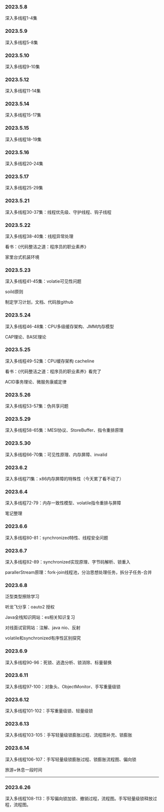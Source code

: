 ### 2023.5.8

深入多线程1-4集

### 2023.5.9

深入多线程5-8集

### 2023.5.10

深入多线程9-10集

### 2023.5.12

深入多线程11-14集

### 2023.5.14

深入多线程15-17集

### 2023.5.15

深入多线程18-19集

### 2023.5.16

深入多线程20-24集

### 2023.5.17

深入多线程25-29集

### 2023.5.21

深入多线程30-37集：线程优先级、守护线程、钩子线程

### 2023.5.22

深入多线程38-40集：线程异常处理

看书：《代码整洁之道：程序员的职业素养》

家里台式机装环境

### 2023.5.23

深入多线程41-45集：volatie可见性问题

soild原则

制定学习计划，文档、代码放github

### 2023.5.24

深入多线程46-48集：CPU多级缓存架构、JMM内存模型

CAP理论、BASE理论

### 2023.5.25

深入多线程49-52集：CPU缓存架构 cacheline

看书：《代码整洁之道：程序员的职业素养》看完了

ACID事务理论、微服务康威定律

### 2023.5.26

深入多线程53-57集：伪共享问题

### 2023.5.29

深入多线程58-65集：MESI协议、StoreBuffer、指令重排原理

### 2023.5.30

深入多线程66-70集：可见性原理、内存屏障、invalid





### 2023.6.2

深入多线程71集：x86内存屏障的特殊性（今天累了看不动了）

### 2023.6.4

深入多线程72-79：内存一致性模型、volatile指令重排与屏障

笔记整理

### 2023.6.6

深入多线程80-81：synchronized特性、线程安全问题

### 2023.6.7

深入多线程82-89：synchronized实现原理、字节码解析、锁重入

parallerStream原理：fork-join线程池，分治思想处理任务，拆分子任务-合并

### 2023.6.8

泛型类型擦除学习

听龙飞分享：oauto2 授权

Java全栈知识网站：es相关知识复习

对线面试官网站：注解、java nio、反射

volatile和synchronized有序性区别探究

### 2023.6.9

深入多线程90-96：死锁、逃逸分析、锁消除、标量替换

### 2023.6.11

深入多线程97-100：对象头、ObjectMonitor、手写重量级锁

### 2023.6.12

深入多线程101-102：手写重量级锁、轻量级锁

### 2023.6.13

深入多线程103-105：手写轻量级锁膨胀过程、流程图补充、锁膨胀

### 2023.6.14

深入多线程106-107：手写轻量级锁膨胀过程、锁膨胀流程图、偏向锁



旅游+休息一段时间

------

### 2023.6.26

深入多线程108-113：手写偏向锁加锁、撤销过程，流程图。手写轻量级锁释放过程，流程图。